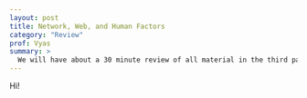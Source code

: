 ```yaml
---
layout: post
title: Network, Web, and Human Factors 
category: "Review"
prof: Vyas
summary: >
  We will have about a 30 minute review of all material in the third part of this class. The rest of the time will be devoted to questions and answers, so make sure you bring good questions.
---
```


Hi!
